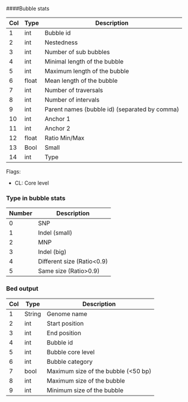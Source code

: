 ####Bubble stats

| Col | Type  | Description                                   |
|-----|-------|-----------------------------------------------|
| 1   | int   | Bubble id                                     |
| 2   | int   | Nestedness                                    |
| 3   | int   | Number of sub bubbles                         |
| 4   | int   | Minimal length of the bubble                  |
| 5   | int   | Maximum length of the bubble                  |
| 6   | float | Mean length of the bubble                     |
| 7   | int   | Number of traversals                          |
| 8   | int   | Number of intervals                           |
| 9   | int   | Parent names (bubble id) (separated by comma) |
| 10  | int   | Anchor 1                                      |
| 11  | int   | Anchor 2                                      |
| 12  | float | Ratio Min/Max                                 |
| 13  | Bool  | Small                                         |
| 14  | int   | Type                                          | 

Flags: 
- CL: Core level

### Type in bubble stats

| Number | Description                |
|--------|----------------------------|
| 0      | SNP                        |
| 1      | Indel (small)              |
| 2      | MNP                        |
| 3      | Indel (big)                |
| 4      | Different size (Ratio<0.9) |
| 5      | Same size (Ratio>0.9)      |

### Bed output
| Col | Type   | Description                         |
|-----|--------|-------------------------------------|
| 1   | String | Genome name                         |
| 2   | int    | Start position                      |
| 3   | int    | End position                        |
| 4   | int    | Bubble id                           |
| 5   | int    | Bubble core level                   |
| 6   | int    | Bubble category                     |
| 7   | bool   | Maximum size of the bubble (<50 bp) |
| 8   | int    | Maximum size of the bubble          |
| 9   | int    | Minimum size of the bubble          |
